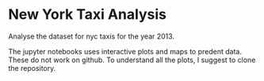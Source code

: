 # New York Taxi Analysis
 Analyse the dataset for nyc taxis for the year 2013.

The jupyter notebooks uses interactive plots and maps to predent data. These do not work on github. To understand all the plots, I suggest to clone the repository. 
